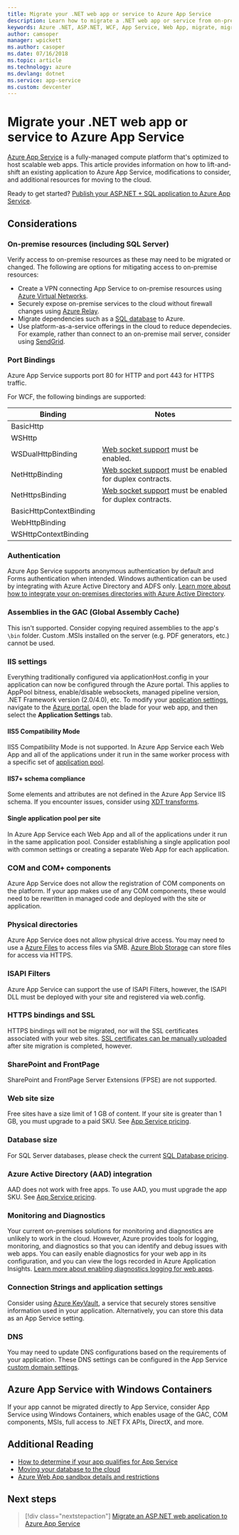 ```yaml
---
title: Migrate your .NET web app or service to Azure App Service
description: Learn how to migrate a .NET web app or service from on-premises to Azure App Service.
keywords: Azure .NET, ASP.NET, WCF, App Service, Web App, migrate, migration
author: camsoper
manager: wpickett
ms.author: casoper
ms.date: 07/16/2018
ms.topic: article
ms.technology: azure
ms.devlang: dotnet
ms.service: app-service
ms.custom: devcenter
---
```


# Migrate your .NET web app or service to Azure App Service 

[Azure App Service](https://docs.microsoft.com/azure/app-service/app-service-web-overview#why-use-web-apps) is a fully-managed compute platform that's optimized to host scalable web apps. This article provides information on how to lift-and-shift an existing application to Azure App Service, modifications to consider, and additional resources for moving to the cloud.

Ready to get started? [Publish your ASP.NET + SQL application to Azure App Service](https://go.microsoft.com/fwlink/?linkid=863214).

## Considerations

### On-premise resources (including SQL Server)

Verify access to on-premise resources as these may need to be migrated or changed. The following are options for mitigating access to on-premise resources:

* Create a VPN connecting App Service to on-premise resources using [Azure Virtual Networks](https://docs.microsoft.com/en-us/azure/app-service/web-sites-integrate-with-vnet).
* Securely expose on-premise services to the cloud without firewall changes using [Azure Relay](https://docs.microsoft.com/en-us/azure/service-bus-relay/relay-what-is-it).
* Migrate dependencies such as a [SQL database](https://go.microsoft.com/fwlink/?linkid=863217) to Azure.
* Use platform-as-a-service offerings in the cloud to reduce dependecies. For example, rather than connect to an on-premise mail server, consider using [SendGrid](https://docs.microsoft.com/en-us/azure/sendgrid-dotnet-how-to-send-email). 

### Port Bindings

Azure App Service supports port 80 for HTTP and port 443 for HTTPS traffic.

For WCF, the following bindings are supported:

Binding | Notes
--------|--------
BasicHttp | 
WSHttp | 
WSDualHttpBinding | [Web socket support](https://docs.microsoft.com/azure/app-service/web-sites-configure) must be enabled.
NetHttpBinding | [Web socket support](https://docs.microsoft.com/azure/app-service/web-sites-configure) must be enabled for duplex contracts.
NetHttpsBinding | [Web socket support](https://docs.microsoft.com/azure/app-service/web-sites-configure) must be enabled for duplex contracts.
BasicHttpContextBinding |
WebHttpBinding |
WSHttpContextBinding |

### Authentication

Azure App Service supports anonymous authentication by default and Forms authentication when intended. Windows authentication can be used by integrating with Azure Active Directory and ADFS only. [Learn more about how to integrate your on-premises directories with Azure Active Directory](https://docs.microsoft.com/azure/active-directory/connect/active-directory-aadconnect).

### Assemblies in the GAC (Global Assembly Cache) 

This isn't supported. Consider copying required assemblies to the app's `\bin` folder. Custom .MSIs installed on the server (e.g. PDF generators, etc.) cannot be used.  

### IIS settings
Everything traditionally configured via applicationHost.config in your application can now be configured through the Azure portal. This applies to AppPool bitness, enable/disable websockets, managed pipeline version, .NET Framework version (2.0/4.0), etc. To modify your [application settings](https://docs.microsoft.com/azure/app-service/web-sites-configure), navigate to the [Azure portal](https://portal.azure.com), open the blade for your web app, and then select the **Application Settings** tab.

#### IIS5 Compatibility Mode
IIS5 Compatibility Mode is not supported. In Azure App Service each Web App and all of the applications under it run in the same worker process with a specific set of [application pool](http://technet.microsoft.com/en-us/library/cc735247(v=WS.10).aspx).

#### IIS7+ schema compliance  
Some elements and attributes are not defined in the Azure App Service IIS schema. If you encounter issues, consider using [XDT transforms](http://azure.microsoft.com/documentation/articles/web-sites-transform-extend/).

#### Single application pool per site  
In Azure App Service each Web App and all of the applications under it run in the same application pool. Consider establishing a single application pool with common settings or creating a separate Web App for each application.

### COM and COM+ components  
Azure App Service does not allow the registration of COM components on the platform. If your app makes use of any COM components, these would need to be rewritten in managed code and deployed with the site or application.  

### Physical directories 
Azure App Service does not allow physical drive access. You may need to use a [Azure Files](https://docs.microsoft.com/azure/storage/files/storage-files-introduction) to access files via SMB. [Azure Blob Storage](https://docs.microsoft.com/azure/storage/blobs/storage-blobs-introduction) can store files for access via HTTPS.  

### ISAPI Filters  
Azure App Service can support the use of ISAPI Filters, however, the ISAPI DLL must be deployed with your site and registered via web.config.  

### HTTPS bindings and SSL 
HTTPS bindings will not be migrated, nor will the SSL certificates associated with your web sites. [SSL certificates can be manually uploaded](https://docs.microsoft.com/azure/app-service/app-service-web-tutorial-custom-ssl) after site migration is completed, however.  

### SharePoint and FrontPage 
SharePoint and FrontPage Server Extensions (FPSE) are not supported.

### Web site size  
Free sites have a size limit of 1 GB of content. If your site is greater than 1 GB, you must upgrade to a paid SKU. See [App Service pricing](https://azure.microsoft.com/pricing/details/app-service/windows/). 

### Database size  
For SQL Server databases, please check the current [SQL Database pricing](http://azure.microsoft.com/pricing/details/sql-database).  

### Azure Active Directory (AAD) integration  
AAD does not work with free apps. To use AAD, you must upgrade the app SKU. See [App Service pricing](https://azure.microsoft.com/pricing/details/app-service/windows/).

### Monitoring and Diagnostics
Your current on-premises solutions for monitoring and diagnostics are unlikely to work in the cloud. However, Azure provides tools for logging, monitoring, and diagnostics so that you can identify and debug issues with web apps. You can easily enable diagnostics for your web app in its configuration, and you can view the logs recorded in Azure Application Insights. [Learn more about enabling diagnostics logging for web apps](https://docs.microsoft.com/azure/app-service/web-sites-enable-diagnostic-log).

### Connection Strings and application settings
Consider using [Azure KeyVault](https://docs.microsoft.com/azure/key-vault/), a service that securely stores sensitive information used in your application. Alternatively, you can store this data as an App Service setting.

### DNS
You may need to update DNS configurations based on the requirements of your application. These DNS settings can be configured in the App Service [custom domain settings](https://docs.microsoft.com/azure/app-service/app-service-web-tutorial-custom-domain). 

## Azure App Service with Windows Containers
If your app cannot be migrated directly to App Service, consider App Service using Windows Containers, which enables usage of the GAC, COM components, MSIs, full access to .NET FX APIs, DirectX, and more.

## Additional Reading

* [How to determine if your app qualifies for App Service](https://azure.microsoft.com/downloads/migration-assistant/)
* [Moving your database to the cloud](https://go.microsoft.com/fwlink/?linkid=863217)
* [Azure Web App sandbox details and restrictions](https://github.com/projectkudu/kudu/wiki/Azure-Web-App-sandbox)

## Next steps

> [!div class="nextstepaction"]
> [Migrate an ASP.NET web application to Azure App Service](https://aka.ms/azure-webapp-migrate)
